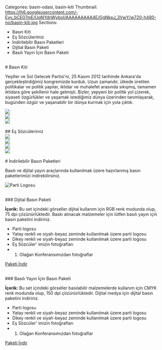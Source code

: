 Categories: basin-odasi, basin-kiti
Thumbnail: https://lh6.googleusercontent.com/-Evy_bCE07mE/UqNYdnWyboI/AAAAAAAAA4E/GgNkpJ_3VwY/w720-h480-no/basin-kiti.jpg
Sections:
  - Basın Kiti
  - Eş Sözcülerimiz
  - İndirilebilir Basın Paketleri
  - Dijital Basın Paketi
  - Basılı Yayın İçin Basın Paketi

<br id="BasınKiti">
# Basın Kiti

Yeşiller ve Sol Gelecek Partisi'ni, 25 Kasım 2012 tarihinde Ankara'da gerçekleştirdiğimiz kongremizde kurduk. Uzun zamandır, ülkede üretilen politikalar ve politik yapılar, iktidar ve muhalefet arasında sıkışmış, tamamen iktidara göre şekillenir hale gelmişti. Bizler, yepyeni bir politik yol çizerek, siyaseti özgürlükler ve yaşamak istediğimiz dünya üzerinden tanımlayarak, bugünden özgür ve yaşanabilir bir dünya kurmak için yola çıktık.

<div class="carousel slide" id="first_carousel" >
  <div class="carousel-inner">
    <div class="item active"><img src="https://lh5.googleusercontent.com/-2FKNYGHShAM/UqNb0P_LozI/AAAAAAAAA5k/IVigzmdCXsw/w720-h480-no/konferans.jpg"></div>
    <div class="item"><img src="https://lh6.googleusercontent.com/-fp_BRoGfW5c/UqNdyXqX1dI/AAAAAAAAA7Y/UJNMBZynE8w/w720-h480-no/divan.jpg"></div>
    <div class="item"><img src="https://lh6.googleusercontent.com/-ZvlepjJIDPE/UqNd05HBfbI/AAAAAAAAA7w/RVAYkq0Q0U8/w720-h480-no/gencler.jpg"></div>
  </div>
  <a class="carousel-control left" data-slide="prev" href="#first_carousel">
    <span class="glyphicon glyphicon-chevron-left"></span>
  </a>
  <a class="carousel-control right" data-slide="next" href="#first_carousel">
    <span class="glyphicon glyphicon-chevron-right"></span>
  </a>
</div>

<br id="EşSözcülerimiz">
## Eş Sözcülerimiz

<div class="carousel slide" id="second_carousel" >
  <div class="carousel-inner">
    <div class="item active"><img src="https://lh4.googleusercontent.com/-u92JqGB3PlM/UqNb0pwJYnI/AAAAAAAAA5s/jaKzKDLpTuw/w830-h467-no/sevil+naci.jpg"></div>
    <div class="item"><img src="https://lh5.googleusercontent.com/-QSddIBjl46U/UqNb1ZXDCZI/AAAAAAAAA54/_k1ehM8glXg/w830-h553-no/sevil_7.jpg"></div>
    <div class="item"><img src="https://lh5.googleusercontent.com/-4P-A3PlB_kk/UqNb2az_rAI/AAAAAAAAA6A/O7ixfUHWtp4/w830-h553-no/naci_3.jpg"></div>
    <div class="item"><img src="https://lh4.googleusercontent.com/-m2eFvLOPFuo/UqNdzRTz-NI/AAAAAAAAA7k/UplSOwk-58g/w720-h480-no/e%25C5%259Fsozculer.jpg"></div>
  </div>
  <a class="carousel-control left" data-slide="prev" href="#second_carousel">
    <span class="glyphicon glyphicon-chevron-left"></span>
  </a>
  <a class="carousel-control right" data-slide="next" href="#second_carousel">
    <span class="glyphicon glyphicon-chevron-right"></span>
  </a>
</div>

<br id="İndirilebilirBasınPaketleri">
# İndirilebilir Basın Paketleri

Basılı ve dijital yayın araçlarında kullanılmak üzere hazırlanmış basın paketlerimizi indirebilirsiniz.

![Parti Logosu](https://lh6.googleusercontent.com/-llcGWEzqlgY/UlRLLV4kTcI/AAAAAAAAAU0/MWwoB23zZsM/w228-h272-no/kurumsal-kimlik-go%25CC%2588rseller-23.png)

<br id="DijitalBasınPaketi">
### Dijital Basın Paketi

**İçerik:**
Bu set içindeki görseller dijital kullanım için RGB renk modunda olup, 75 dpi çözünürlüktedir. Baskı alınacak malzemeler için lütfen basılı yayın için basın paketini indiriniz.

- Parti logosu
- Yatay renkli ve siyah-beyaz zeminde kullanılmak üzere parti logosu
- Dikey renkli ve siyah-beyaz zeminde kullanılmak üzere parti logosu
- Eş Sözcüler' imizin fotoğrafları
- 1. Olağan Konferansımızdan fotoğraflar

[   Paketi İndir](https://docs.google.com/uc?export=download&id=0B88KkSwAkgG1MWY4b1lmVnhjSDg "İndir")

<br id="BasılıYayınİçinBasınPaketi">
### Basılı Yayın İçin Basın Paketi

**İçerik:**
Bu set içindeki görseller basılabilir malzemelerde kullanım için CMYK renk modunda olup, 150 dpi çözünürlüktedir. Dijital medya için dijital basın paketini indiriniz.

- Parti logosu
- Yatay renkli ve siyah-beyaz zeminde kullanılmak üzere parti logosu
- Dikey renkli ve siyah-beyaz zeminde kullanılmak üzere parti logosu
- Eş Sözcüler' imizin fotoğrafları
- 1. Olağan Konferansımızdan fotoğraflar

[   Paketi İndir](https://docs.google.com/uc?export=download&id=0B88KkSwAkgG1Nmt6SGxWaGRJbDA "İndir")
